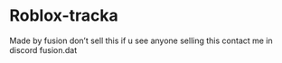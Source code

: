 # Roblox-tracka
Made by fusion don’t sell this if u see anyone selling this contact me in discord fusion.dat 
